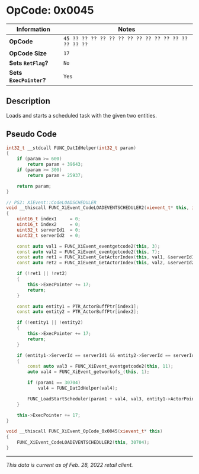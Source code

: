 # OpCode: 0x0045

| Information               | Notes |
|---                        |---    |
| **OpCode**                | `45 ?? ?? ?? ?? ?? ?? ?? ?? ?? ?? ?? ?? ?? ?? ?? ??` |
| **OpCode Size**           | `17`  |
| **Sets `RetFlag`?**       | `No`  |
| **Sets `ExecPointer`?**   | `Yes` |

## Description

Loads and starts a scheduled task with the given two entities.

## Pseudo Code

```cpp
int32_t __stdcall FUNC_DatIdHelper(int32_t param)
{
    if (param >= 600)
        return param + 39643;
    if (param >= 300)
        return param + 25937;

    return param;
}

// PS2: XiEvent::CodeLOADSCHEDULER
void __thiscall FUNC_XiEvent_CodeLOADEVENTSCHEDULER2(xievent_t* this, int32_t param1)
{
    uint16_t index1     = 0;
    uint16_t index2     = 0;
    uint32_t serverId1  = 0;
    uint32_t serverId2  = 0;

    const auto val1 = FUNC_XiEvent_eventgetcode2(this, 3);
    const auto val2 = FUNC_XiEvent_eventgetcode2(this, 7);
    const auto ret1 = FUNC_XiEvent_GetActorIndex(this, val1, &serverId1, &index1);
    const auto ret2 = FUNC_XiEvent_GetActorIndex(this, val2, &serverId2, &index2);

    if (!ret1 || !ret2)
    {
        this->ExecPointer += 17;
        return;
    }

    const auto entity1 = PTR_ActorBuffPtr[index1];
    const auto entity2 = PTR_ActorBuffPtr[index2];

    if (!entity1 || !entity2)
    {
        this->ExecPointer += 17;
        return;
    }

    if (entity1->ServerId == serverId1 && entity2->ServerId == serverId2 && (entity1->Render.Flags0 & 0x200) != 0 && (entity2->Render.Flags0 & 0x200) != 0)
    {
        const auto val3 = FUNC_XiEvent_eventgetcode2(this, 11);
        auto val4 = FUNC_XiEvent_getworkofs_(this, 1);

        if (param1 == 30704)
            val4 = FUNC_DatIdHelper(val4);

        FUNC_LoadStartScheduler(param1 + val4, val3, entity1->ActorPointer, entity2->ActorPointer, FUNC_XiEvent_getworkofs_(this, 15));
    }

    this->ExecPointer += 17;
}

void __thiscall FUNC_XiEvent_OpCode_0x0045(xievent_t* this)
{
    FUNC_XiEvent_CodeLOADEVENTSCHEDULER2(this, 30704);
}
```

---

_This data is current as of Feb. 28, 2022 retail client._